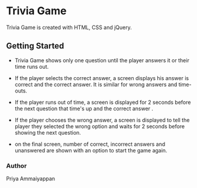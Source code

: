 # Trivia Game

Trivia Game is created with HTML, CSS and jQuery.

## Getting Started

- Trivia Game shows only one question until the player answers it or their time runs out.

- If the player selects the correct answer, a screen displays his answer is correct and the correct answer. It is similar for wrong answers and time-outs.

- If the player runs out of time, a screen is displayed for 2 seconds before the next question that time's up and the correct answer . 

- If the player chooses the wrong answer, a screen is displayed to tell the player they selected the wrong option and waits for 2 seconds before showing the next question. 

- on the final screen, number of correct, incorrect answers and unanswered are shown with an option to start the game again.


### Author
Priya Ammaiyappan